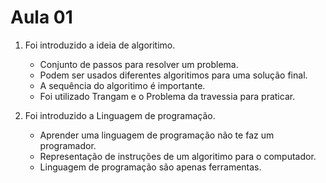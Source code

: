 # Aula 01

1. Foi introduzido a ideia de algoritimo.
    - Conjunto de passos para resolver um problema.
    - Podem ser usados diferentes algoritimos para uma solução final.
    - A sequência do algoritimo é importante.
    - Foi utilizado Trangam e o Problema da travessia para praticar.

2. Foi introduzido a Linguagem de programação.
    - Aprender uma linguagem de programação não te faz um programador.
    - Representação de instruções de um algoritimo para o computador.
    - Linguagem de programação são apenas ferramentas.
